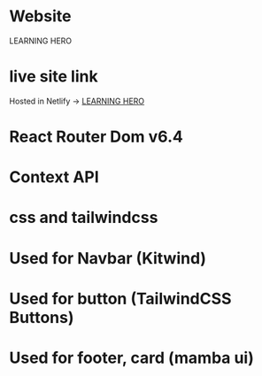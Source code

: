  # Website
LEARNING HERO

# live site link 
Hosted in Netlify -> [LEARNING HERO](https://learning-hero-4fbad.web.app/)

# React Router Dom v6.4

# Context API

# css and tailwindcss

# Used for Navbar (Kitwind)

# Used for button (TailwindCSS Buttons)

# Used for footer, card (mamba ui)

